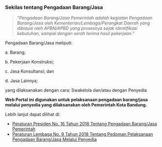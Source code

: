 ### Sekilas tentang Pengadaan Barang/Jasa

> "*Pengadaan Barang/Jasa Pemerintah adalah kegiatan Pengadaan Barang/Jasa oleh Kementerian/Lembaga/Perangkat Daerah yang dibiayai oleh APBN/APBD yang prosesnya sejak identifikasi kebutuhan, sampai dengan serah terima hasil pekerjaan.*"

Pengadaan Barang/Jasa meliputi:

a. Barang;

b. Pekerjaan Konstruksi;

c. Jasa Konsultansi; dan

d. Jasa Lainnya; 

yang dilaksanakan dengan cara: Swakelola dan/atau dengan Penyedia

**Web Portal ini digunakan untuk pelaksanaan pengadaan barang/jasa melalui penyedia yang dilaksanakan oleh Pemerintah Kota Bandung.**

Lebih lanjut dapat dilihat di:
- [Peraturan Presiden No. 16 Tahun 2018 Tentang Pengadaan Barang/Jasa Pemerintah](https://jdih.lkpp.go.id/regulation/download/1066/peraturan-presiden-nomor-16-tahun-2018)
- [Peraturan Lembaga No. 9 Tahun 2018 Tentang Pedoman Pelaksanaan Pengadaan Barang/Jasa Melalui Penyedia](https://jdih.lkpp.go.id/regulation/peraturan-lkpp/peraturan-lkpp-nomor-9-tahun-2018)